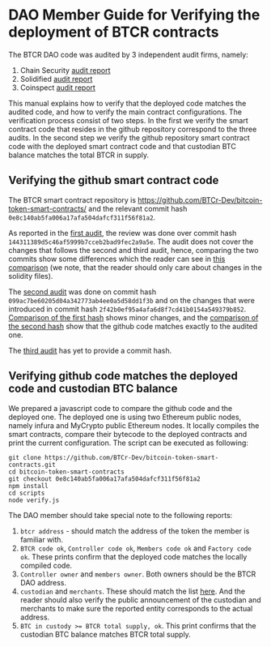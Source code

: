 # DAO Member Guide for Verifying the deployment of BTCR contracts
The BTCR DAO code was audited by 3 independent audit firms, namely:
1. Chain Security [audit report](https://github.com/ChainSecurity/audits/raw/master/ChainSecurity_BTCR.pdf)
2. Solidified [audit report](https://github.com/solidified-platform/audits/blob/master/Audit%20Report%20-%20BTCR%20%5B11-19-2018%5D.pdf)
3. Coinspect [audit report](https://github.com/coinspect/publications/blob/master/BTCR2018v1113.pdf)

This manual explains how to verify that the deployed code matches the audited code, and how to verify the main contract configurations.
The verification process consist of two steps.
In the first we verify the smart contract code that resides in the github repository correspond to the three audits.
In the second step we verify the github repository smart contract code with the deployed smart contract code and that custodian BTC balance matches the total BTCR in supply.

## Verifying the github smart contract code
The BTCR smart contract repository is https://github.com/BTCr-Dev/bitcoin-token-smart-contracts/
and the relevant commit hash `0e8c140ab5fa006a17afa504dafcf311f56f81a2`.

As reported in the [first audit](https://github.com/ChainSecurity/audits/raw/master/ChainSecurity_BTCR.pdf), the review was done over commit hash `144311389d5c46af5999b7cceb2bad9fec2a9a5e`.
The audit does not cover the changes that follows the second and third audit, hence, comparing the two commits show some differences which the reader can see in [this comparison](https://github.com/BTCr-Dev/bitcoin-token-smart-contracts/compare/ae1fcd4..0e8c140a) (we note, that the reader should only care about changes in the solidity files).

The [second audit](https://github.com/solidified-platform/audits/blob/master/Audit%20Report%20-%20BTCR%20%5B11-19-2018%5D.pdf) was done on commit hash `099ac7be60205d04a342773ab4ee0a5d58dd1f3b` and on the changes that were introduced in commit hash `2f42b0ef95a4afa6d8f7cd41b0154a549379b852`.
[Comparison of the first hash](https://github.com/BTCr-Dev/bitcoin-token-smart-contracts/compare/099ac7b..0e8c140a) shows minor changes, and the [comparison of the second hash](https://github.com/BTCr-Dev/bitcoin-token-smart-contracts/compare/2f42b0ef..0e8c140a) show that the github code matches exactly to the audited one. 

The [third audit](https://github.com/coinspect/publications/blob/master/BTCR2018v1113.pdf) has yet to provide a commit hash.

## Verifying github code matches the deployed code and custodian BTC balance
We prepared a javascript code to compare the github code and the deployed one.
The deployed one is using two Ethereum public nodes, namely infura and MyCrypto public Ethereum nodes.
It locally compiles the smart contracts, compare their bytecode to the deployed contracts and print the current configuration.
The script can be executed as following:
```
git clone https://github.com/BTCr-Dev/bitcoin-token-smart-contracts.git
cd bitcoin-token-smart-contracts
git checkout 0e8c140ab5fa006a17afa504dafcf311f56f81a2
npm install
cd scripts
node verify.js
```

The DAO member should take special note to the following reports:
1. `btcr address` - should match the address of the token the member is familiar with.
2. `BTCR code ok`, `Controller code ok`, `Members code ok` and `Factory code ok`. These prints confirm that the deployed code matches the locally compiled code.
3. `Controller owner` and `members owner`. Both owners should be the BTCR DAO address.
4. `custodian` and `merchants`. These should match the list [here](https://github.com/BTCr-Dev/DAO/blob/master/README.md). And the reader should also verify the public announcement of the custodian and merchants to make sure the reported entity corresponds to the actual address.
5. `BTC in custody >= BTCR total supply, ok`. This print confirms that the custodian BTC balance matches BTCR total supply.
